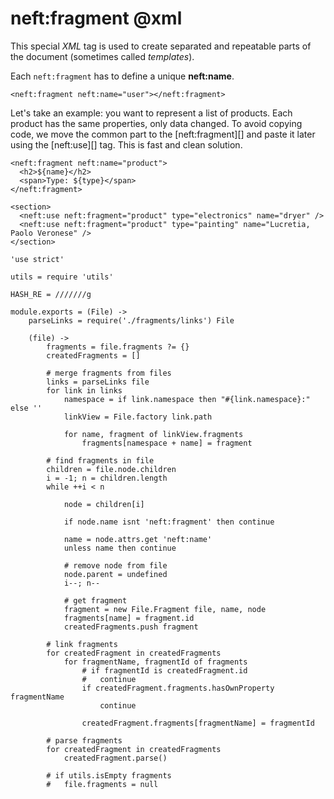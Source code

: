 neft:fragment @xml
==================

This special *XML* tag is used to create separated and repeatable parts of the document
(sometimes called *templates*).

Each `neft:fragment` has to define a unique **neft:name**.

```
<neft:fragment neft:name="user"></neft:fragment>
```

Let's take an example: you want to represent a list of products.
Each product has the same properties, only data changed.
To avoid copying code, we move the common part to the [neft:fragment][] and paste it later
using the [neft:use][] tag. This is fast and clean solution.

```
<neft:fragment neft:name="product">
  <h2>${name}</h2>
  <span>Type: ${type}</span>
</neft:fragment>

<section>
  <neft:use neft:fragment="product" type="electronics" name="dryer" />
  <neft:use neft:fragment="product" type="painting" name="Lucretia, Paolo Veronese" />
</section>
```

	'use strict'

	utils = require 'utils'

	HASH_RE = ///////g

	module.exports = (File) ->
		parseLinks = require('./fragments/links') File

		(file) ->
			fragments = file.fragments ?= {}
			createdFragments = []

			# merge fragments from files
			links = parseLinks file
			for link in links
				namespace = if link.namespace then "#{link.namespace}:" else ''
				linkView = File.factory link.path

				for name, fragment of linkView.fragments
					fragments[namespace + name] = fragment

			# find fragments in file
			children = file.node.children
			i = -1; n = children.length
			while ++i < n

				node = children[i]

				if node.name isnt 'neft:fragment' then continue

				name = node.attrs.get 'neft:name'
				unless name then continue

				# remove node from file
				node.parent = undefined
				i--; n--

				# get fragment
				fragment = new File.Fragment file, name, node
				fragments[name] = fragment.id
				createdFragments.push fragment

			# link fragments
			for createdFragment in createdFragments
				for fragmentName, fragmentId of fragments
					# if fragmentId is createdFragment.id
					# 	continue
					if createdFragment.fragments.hasOwnProperty fragmentName
						continue

					createdFragment.fragments[fragmentName] = fragmentId

			# parse fragments
			for createdFragment in createdFragments
				createdFragment.parse()

			# if utils.isEmpty fragments
			# 	file.fragments = null
